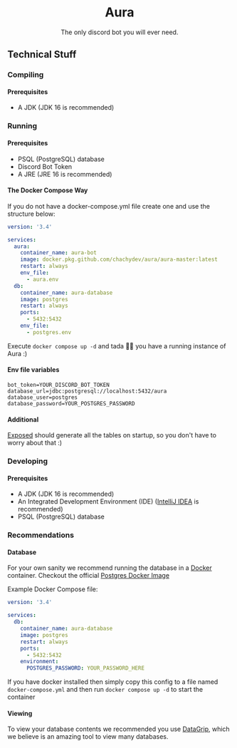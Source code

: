 <div align="center">

# Aura

The only discord bot you will ever need.
</div>

## Technical Stuff

### Compiling

#### Prerequisites

- A JDK (JDK 16 is recommended)

### Running

#### Prerequisites

- PSQL (PostgreSQL) database
- Discord Bot Token
- A JRE (JRE 16 is recommended)

#### The Docker Compose Way
If you do not have a docker-compose.yml file create one and use the structure below:
```yaml
version: '3.4'

services:
  aura:
    container_name: aura-bot
    image: docker.pkg.github.com/chachydev/aura/aura-master:latest
    restart: always
    env_file:
      - aura.env
  db:
    container_name: aura-database
    image: postgres
    restart: always
    ports:
      - 5432:5432
    env_file:
      - postgres.env
```

Execute `docker compose up -d` and tada 🎉🎉 you have a running instance of Aura :) 

#### Env file variables

```properties
bot_token=YOUR_DISCORD_BOT_TOKEN
database_url=jdbc:postgresql://localhost:5432/aura
database_user=postgres
database_password=YOUR_POSTGRES_PASSWORD
```

#### Additional

[Exposed](https://github.com/Jetbrains/Exposed) should generate all the tables on startup, so you don't have to worry
about that :)

### Developing

#### Prerequisites

- A JDK (JDK 16 is recommended)
- An Integrated Development Environment (IDE) ([IntelliJ IDEA](https://www.jetbrains.com/idea/) is recommended)
- PSQL (PostgreSQL) database

### Recommendations

#### Database

For your own sanity we recommend running the database in a [Docker](https://www.docker.com/) container. Checkout the
official [Postgres Docker Image](https://hub.docker.com/_/postgres)

Example Docker Compose file:

```yaml
version: '3.4'

services:
  db:
    container_name: aura-database
    image: postgres
    restart: always
    ports:
      - 5432:5432
    environment:
      POSTGRES_PASSWORD: YOUR_PASSWORD_HERE
```

If you have docker installed then simply copy this config to a file named `docker-compose.yml` and then
run `docker compose up -d` to start the container

#### Viewing

To view your database contents we recommended you use [DataGrip](https://www.jetbrains.com/datagrip/), which we believe
is an amazing tool to view many databases.